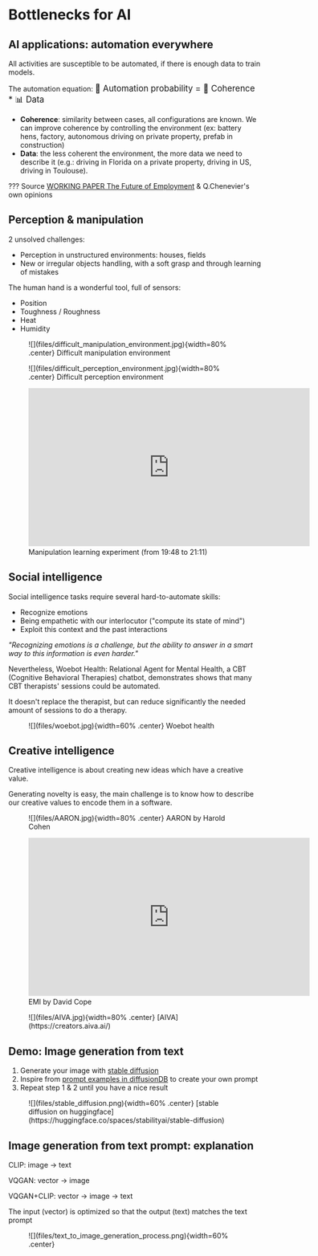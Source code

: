 # Bottlenecks for AI

## AI applications: automation everywhere

All activities are susceptible to be automated, if there is enough data to train models.

The automation equation:
<big>🦾 Automation probability = 🎼 Coherence * 📊 Data</big>

- **Coherence**: similarity between cases, all configurations are known. We can improve coherence by controlling the environment (ex: battery hens, factory, autonomous driving on private property, prefab in construction)
- **Data**: the less coherent the environment, the more data we need to describe it (e.g.: driving in Florida on a private property, driving in US, driving in Toulouse).

??? Source
    [WORKING PAPER The Future of Employment](https://www.oxfordmartin.ox.ac.uk/downloads/academic/future-of-employment.pdf) & Q.Chenevier's own opinions

## Perception & manipulation

2 unsolved challenges:

- Perception in unstructured environments: houses, fields
- New or irregular objects handling, with a soft grasp and through learning of mistakes

The human hand is a wonderful tool, full of sensors:

- Position
- Toughness / Roughness
- Heat
- Humidity

<figure markdown>
![](files/difficult_manipulation_environment.jpg){width=80% .center}
<figurecaption>
Difficult manipulation environment
</figurecaption>
</figure>

<figure markdown>
![](files/difficult_perception_environment.jpg){width=80% .center}
<figurecaption>
Difficult perception environment
</figurecaption>
</figure>

<figure markdown>
<iframe width="560" height="315" src="https://www.youtube.com/embed/4F-uu8rvgNw?start=1188" title="YouTube video player" frameborder="0" allow="accelerometer; autoplay; clipboard-write; encrypted-media; gyroscope; picture-in-picture" allowfullscreen></iframe>
<figurecaption>
Manipulation learning experiment (from 19:48 to 21:11)
</figurecaption>
</figure>

## Social intelligence

Social intelligence tasks require several hard-to-automate skills:

- Recognize emotions
- Being empathetic with our interlocutor ("compute its state of mind")
- Exploit this context and the past interactions

*"Recognizing emotions is a challenge, but the ability to answer in a smart way to this information is even harder."*

Nevertheless, Woebot Health: Relational Agent for Mental Health, a CBT (Cognitive Behavioral Therapies) chatbot, demonstrates shows that many CBT therapists' sessions could be automated.

It doesn't replace the therapist, but can reduce significantly the needed amount of sessions to do a therapy.

<figure markdown>
![](files/woebot.jpg){width=60% .center}
<figurecaption>
Woebot health
</figurecaption>
</figure>

## Creative intelligence

Creative intelligence is about creating new ideas which have a creative value. 

Generating novelty is easy, the main challenge is to know how to describe our creative values to encode them in a software.

<figure markdown>
![](files/AARON.jpg){width=80% .center}
<figurecaption>
AARON by Harold Cohen
</figurecaption>
</figure>

<figure markdown>
<iframe width="560" height="315" src="https://www.youtube.com/embed/2kuY3BrmTfQ" title="YouTube video player" frameborder="0" allow="accelerometer; autoplay; clipboard-write; encrypted-media; gyroscope; picture-in-picture" allowfullscreen></iframe>
<figurecaption>
EMI by David Cope
</figurecaption>
</figure>

<figure markdown>
![](files/AIVA.jpg){width=80% .center}
<figurecaption>
[AIVA](https://creators.aiva.ai/)
</figurecaption>
</figure>

## Demo: Image generation from text

1. Generate your image with [stable diffusion](https://huggingface.co/spaces/stabilityai/stable-diffusion)
1. Inspire from [prompt examples in diffusionDB](https://huggingface.co/datasets/poloclub/diffusiondb) to create your own prompt
2. Repeat step 1 & 2 until you have a nice result

<figure markdown>
![](files/stable_diffusion.png){width=60% .center}
<figurecaption>
[stable diffusion on huggingface](https://huggingface.co/spaces/stabilityai/stable-diffusion)
</figurecaption>
</figure>

## Image generation from text prompt: explanation

CLIP: image → text

VQGAN: vector → image

VQGAN+CLIP: vector → image → text

The input (vector) is optimized so that the output (text) matches the text prompt 

<figure markdown>
![](files/text_to_image_generation_process.png){width=60% .center}
<figurecaption>
</figurecaption>
</figure>
